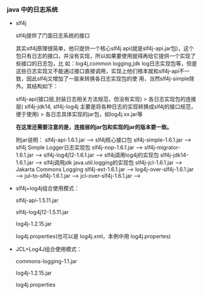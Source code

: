 ### java 中的日志系统

- slf4j

    slf4j提供了门面日志系统的接口

    其实slf4j原理很简单，他只提供一个核心slf4j api(就是slf4j-api.jar包)，这个包只有日志的接口，并没有实现，所以如果要使用就得再给它提供一个实现了些接口的日志包，比 如：log4j,common logging,jdk log日志实现包等，但是这些日志实现又不能通过接口直接调用，实现上他们根本就和slf4j-api不一致，因此slf4j又增加了一层来转换各日志实现包的使 用，当然slf4j-simple除外。其结构如下： 

    slf4j-api(接口层,封装日志相关方法规范，但没有实现) > 各日志实现包的连接层( slf4j-jdk14, slf4j-log4j 主要是将各种日志的实现转换成slf4j的接口规范，便于使用) > 各日志具体实现的jar包，如log4j.xx.jar等 

    **在这里还需要注意的是，连接层的jar包和实现的jar的版本要一致。**

    附jar说明：
    slf4j-api-1.6.1.jar         -->  slf4j核心接口包
    slf4j-simple-1.6.1.jar      -->  slf4j Simple Logger日志实现包
    slf4j-nop-1.6.1.jar         -->
    slf4j-migrator-1.6.1.jar    -->
    slf4j-log4j12-1.6.1.jar     -->  slf4j调用log4j的实现包
    slf4j-jdk14-1.6.1.jar       -->  slf4j调用jdk java.util.logging的实现包
    slf4j-jcl-1.6.1.jar         -->  Jakarta Commons Logging
    slf4j-ext-1.6.1.jar         -->
    log4j-over-slf4j-1.6.1.jar  -->
    jul-to-slf4j-1.6.1.jar      -->
    jcl-over-slf4j-1.6.1.jar    -->

- slf4j+log4j组合使用模式：

    slf4j-api-1.5.11.jar 

    slf4j-log4j12-1.5.11.jar 

    log4j-1.2.15.jar 

    log4j.properties(也可以是 log4j.xml，本例中用 log4j.propertes) 

- JCL+Log4J组合使用模式：

    commons-logging-1.1.jar

    log4j-1.2.15.jar

    log4j.properties